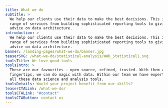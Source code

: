 ```yaml
---
title: What we do
subtitle: >
  We help our clients use their data to make the best decisions. This involves a
  range of services from building sophisticated reporting tools to giving expert
  advice on data architecture.
introduction: >
  We help our clients use their data to make the best decisions. This involves a
  range of services from building sophisticated reporting tools to giving expert
  advice on data architecture.
banner: /landing-pages/what-we-do/banner.jpg
teaserSVG: /what-we-do/statistical-analysis/WWD_Statistical1.svg
toolsTitle: We love good tools
toolsIntro: >
  These are our favourites – open source, refined, trusted. With them at our
  fingertips, we can do magic with data. Within our team we have expertise with
  all these data science and analysis tools.
toolsDetails: Would your project benefit from our skills?
teaserCTALink: /what-we-do/
toolsCTALink: "#contact"
toolsCTAButton: contact us
---
```

